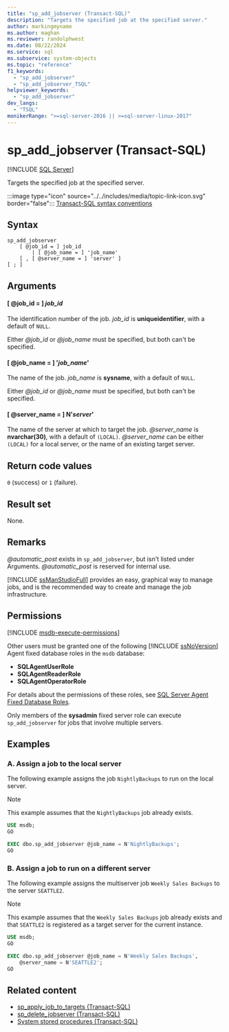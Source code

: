 ```yaml
---
title: "sp_add_jobserver (Transact-SQL)"
description: "Targets the specified job at the specified server."
author: markingmyname
ms.author: maghan
ms.reviewer: randolphwest
ms.date: 08/22/2024
ms.service: sql
ms.subservice: system-objects
ms.topic: "reference"
f1_keywords:
  - "sp_add_jobserver"
  - "sp_add_jobserver_TSQL"
helpviewer_keywords:
  - "sp_add_jobserver"
dev_langs:
  - "TSQL"
monikerRange: ">=sql-server-2016 || >=sql-server-linux-2017"
---
```

# sp_add_jobserver (Transact-SQL)

[!INCLUDE [SQL Server](../../includes/applies-to-version/sqlserver.md)]

Targets the specified job at the specified server.

:::image type="icon" source="../../includes/media/topic-link-icon.svg" border="false"::: [Transact-SQL syntax conventions](../../t-sql/language-elements/transact-sql-syntax-conventions-transact-sql.md)

## Syntax

```syntaxsql
sp_add_jobserver
    [ @job_id = ] job_id
        | [ @job_name = ] 'job_name'
    [ , [ @server_name = ] 'server' ]
[ ; ]
```

## Arguments

#### [ @job_id = ] *job_id*

The identification number of the job. *job_id* is **uniqueidentifier**, with a default of `NULL`.

Either *@job_id* or *@job_name* must be specified, but both can't be specified.

#### [ @job_name = ] '*job_name*'

The name of the job. *job_name* is **sysname**, with a default of `NULL`.

Either *@job_id* or *@job_name* must be specified, but both can't be specified.

#### [ @server_name = ] N'*server*'

The name of the server at which to target the job. *@server_name* is **nvarchar(30)**, with a default of `(LOCAL)`. *@server_name* can be either `(LOCAL)` for a local server, or the name of an existing target server.

## Return code values

`0` (success) or `1` (failure).

## Result set

None.

## Remarks

*@automatic_post* exists in `sp_add_jobserver`, but isn't listed under Arguments. *@automatic_post* is reserved for internal use.

[!INCLUDE [ssManStudioFull](../../includes/ssmanstudiofull-md.md)] provides an easy, graphical way to manage jobs, and is the recommended way to create and manage the job infrastructure.

## Permissions

[!INCLUDE [msdb-execute-permissions](../../includes/msdb-execute-permissions.md)]

Other users must be granted one of the following [!INCLUDE [ssNoVersion](../../includes/ssnoversion-md.md)] Agent fixed database roles in the `msdb` database:

- **SQLAgentUserRole**
- **SQLAgentReaderRole**
- **SQLAgentOperatorRole**

For details about the permissions of these roles, see [SQL Server Agent Fixed Database Roles](../../ssms/agent/sql-server-agent-fixed-database-roles.md).

Only members of the **sysadmin** fixed server role can execute `sp_add_jobserver` for jobs that involve multiple servers.

## Examples

### A. Assign a job to the local server

The following example assigns the job `NightlyBackups` to run on the local server.

> [!NOTE]  
> This example assumes that the `NightlyBackups` job already exists.

```sql
USE msdb;
GO

EXEC dbo.sp_add_jobserver @job_name = N'NightlyBackups';
GO
```

### B. Assign a job to run on a different server

The following example assigns the multiserver job `Weekly Sales Backups` to the server `SEATTLE2`.

> [!NOTE]  
> This example assumes that the `Weekly Sales Backups` job already exists and that `SEATTLE2` is registered as a target server for the current instance.

```sql
USE msdb;
GO

EXEC dbo.sp_add_jobserver @job_name = N'Weekly Sales Backups',
    @server_name = N'SEATTLE2';
GO
```

## Related content

- [sp_apply_job_to_targets (Transact-SQL)](sp-apply-job-to-targets-transact-sql.md)
- [sp_delete_jobserver (Transact-SQL)](sp-delete-jobserver-transact-sql.md)
- [System stored procedures (Transact-SQL)](system-stored-procedures-transact-sql.md)
